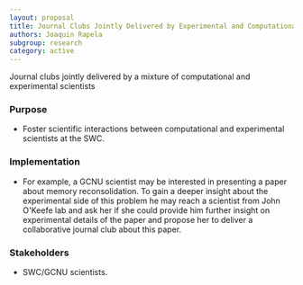 ```yaml
---
layout: proposal
title: Journal Clubs Jointly Delivered by Experimental and Computational Scientists
authors: Joaquin Rapela
subgroup: research
category: active
---
```


Journal clubs jointly delivered by a mixture of computational and experimental scientists

<!--end summary-->

### Purpose

- Foster scientific interactions between computational and experimental scientists at the SWC.


### Implementation

- For example, a GCNU scientist may be interested in presenting a paper about memory reconsolidation. To gain a deeper insight about the experimental side of this problem he may reach a scientist from John O'Keefe lab and ask her if she could provide him further insight on experimental details of the paper and propose her to deliver a collaborative journal club about this paper.

### Stakeholders

- SWC/GCNU scientists.


